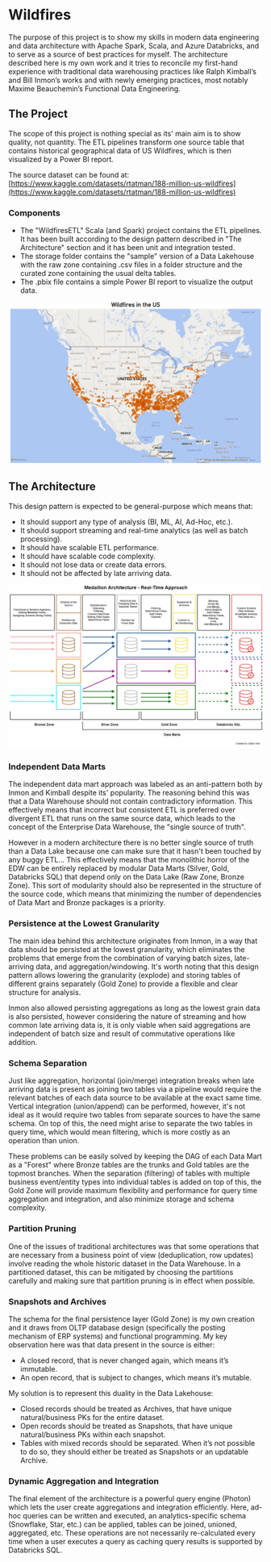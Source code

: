 # Wildfires
The purpose of this project is to show my skills in modern data engineering and data architecture with Apache Spark, Scala, and Azure Databricks, and to serve as a source of best practices for myself. The architecture described here is my own work and it tries to reconcile my first-hand experience with traditional data warehousing practices like Ralph Kimball’s and Bill Inmon’s works and with newly emerging practices, most notably Maxime Beauchemin’s Functional Data Engineering.
## The Project
The scope of this project is nothing special as its' main aim is to show quality, not quantity. The ETL pipelines transform one source table that contains historical geographical data of US Wildfires, which is then visualized by a Power BI report.

The source dataset can be found at:
[https://www.kaggle.com/datasets/rtatman/188-million-us-wildfires](https://www.kaggle.com/datasets/rtatman/188-million-us-wildfires)
### Components
 - The "WildfiresETL" Scala (and Spark) project contains the ETL pipelines. It has been built according to the design pattern described in "The Architecture" section and it has been unit and integration tested.
 - The storage folder contains the "sample" version of a Data Lakehouse with the raw zone containing .csv files in a folder structure and the curated zone containing the usual delta tables.
 - The .pbix file contains a simple Power BI report to visualize the output data.
 
![alt text](https://github.com/harigabor96/Wildfires/blob/main/resources/FireTimeTravel.PNG?raw=true)
## The Architecture
This design pattern is expected to be general-purpose which means that:
- It should support any type of analysis (BI, ML, AI, Ad-Hoc, etc.).
- It should support streaming and real-time analytics (as well as batch processing).
- It should have scalable ETL performance.
- It should have scalable code complexity.
- It should not lose data or create data errors.
- It should not be affected by late arriving data.

![alt text](https://github.com/harigabor96/Wildfires/blob/main/resources/Architecture.jpg?raw=true)
### Independent Data Marts
The independent data mart approach was labeled as an anti-pattern both by Inmon and Kimball despite its' popularity. The reasoning behind this was that a Data Warehouse should not contain contradictory information. This effectively means that incorrect but consistent ETL is preferred over divergent ETL that runs on the same source data, which leads to the concept of the Enterprise Data Warehouse, the "single source of truth". 

However in a modern architecture there is no better single source of truth than a Data Lake because one can make sure that it hasn't been touched by any buggy ETL... This effectively means that the monolithic horror of the EDW can be entirely replaced by modular Data Marts (Silver, Gold, Databricks SQL) that depend only on the Data Lake (Raw Zone, Bronze Zone). This sort of modularity should also be represented in the structure of the source code, which means that minimizing the number of dependencies of Data Mart and Bronze packages is a priority.
### Persistence at the Lowest Granularity
The main idea behind this architecture originates from Inmon, in a way that data should be persisted at the lowest granularity, which eliminates the problems that emerge from the combination of varying batch sizes, late-arriving data, and aggregation/windowing. It's worth noting that this design pattern allows lowering the granularity (explode) and storing tables of different grains separately (Gold Zone) to provide a flexible and clear structure for analysis.

Inmon also allowed persisting aggregations as long as the lowest grain data is also persisted, however considering the nature of streaming and how common late arriving data is, it is only viable when said aggregations are independent of batch size and result of commutative operations like addition.
### Schema Separation
Just like aggregation, horizontal (join/merge) integration breaks when late arriving data is present as joining two tables via a pipeline would require the relevant batches of each data source to be available at the exact same time. Vertical integration (union/append) can be performed, however, it's not ideal as it would require two tables from separate sources to have the same schema. On top of this, the need might arise to separate the two tables in query time, which would mean filtering, which is more costly as an operation than union.

These problems can be easily solved by keeping the DAG of each Data Mart as a "Forest" where Bronze tables are the trunks and Gold tables are the topmost branches. When the separation (filtering) of tables with multiple business event/entity types into individual tables is added on top of this, the Gold Zone will provide maximum flexibility and performance for query time aggregation and integration, and also minimize storage and schema complexity.
### Partition Pruning
One of the issues of traditional architectures was that some operations that are necessary from a business point of view (deduplication, row updates) involve reading the whole historic dataset in the Data Warehouse. In a partitioned dataset, this can be mitigated by choosing the partitions carefully and making sure that partition pruning is in effect when possible.
### Snapshots and Archives
The schema for the final persistence layer (Gold Zone) is my own creation and it draws from OLTP database design (specifically the posting mechanism of ERP systems) and functional programming. My key observation here was that data present in the source is either:
- A closed record, that is never changed again, which means it’s immutable.
-	An open record, that is subject to changes, which means it’s mutable.

My solution is to represent this duality in the Data Lakehouse:
-	Closed records should be treated as Archives, that have unique natural/business PKs for the entire dataset.
-	Open records should be treated as Snapshots, that have unique natural/business PKs within each snapshot.
-	Tables with mixed records should be separated. When it’s not possible to do so, they should either be treated as Snapshots or an updatable Archive.
### Dynamic Aggregation and Integration
The final element of the architecture is a powerful query engine (Photon) which lets the user create aggregations and integration efficiently. Here, ad-hoc queries can be written and executed, an analytics-specific schema (Snowflake, Star, etc.) can be applied, tables can be joined, unioned, aggregated, etc. These operations are not necessarily re-calculated every time when a user executes a query as caching query results is supported by Databricks SQL.
